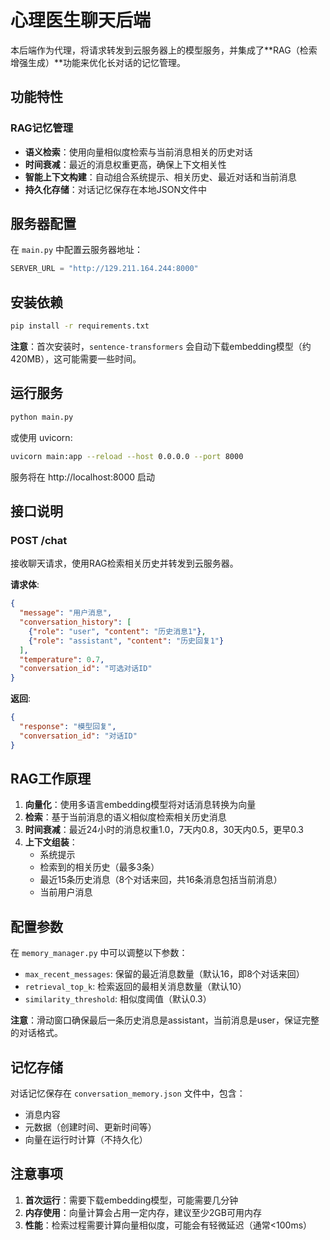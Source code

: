 # 心理医生聊天后端

本后端作为代理，将请求转发到云服务器上的模型服务，并集成了**RAG（检索增强生成）**功能来优化长对话的记忆管理。

## 功能特性

### RAG记忆管理
- **语义检索**：使用向量相似度检索与当前消息相关的历史对话
- **时间衰减**：最近的消息权重更高，确保上下文相关性
- **智能上下文构建**：自动组合系统提示、相关历史、最近对话和当前消息
- **持久化存储**：对话记忆保存在本地JSON文件中

## 服务器配置

在 `main.py` 中配置云服务器地址：

```python
SERVER_URL = "http://129.211.164.244:8000"
```

## 安装依赖

```bash
pip install -r requirements.txt
```

**注意**：首次安装时，`sentence-transformers` 会自动下载embedding模型（约420MB），这可能需要一些时间。

## 运行服务

```bash
python main.py
```

或使用 uvicorn:

```bash
uvicorn main:app --reload --host 0.0.0.0 --port 8000
```

服务将在 http://localhost:8000 启动

## 接口说明

### POST /chat

接收聊天请求，使用RAG检索相关历史并转发到云服务器。

**请求体**:
```json
{
  "message": "用户消息",
  "conversation_history": [
    {"role": "user", "content": "历史消息1"},
    {"role": "assistant", "content": "历史回复1"}
  ],
  "temperature": 0.7,
  "conversation_id": "可选对话ID"
}
```

**返回**:
```json
{
  "response": "模型回复",
  "conversation_id": "对话ID"
}
```

## RAG工作原理

1. **向量化**：使用多语言embedding模型将对话消息转换为向量
2. **检索**：基于当前消息的语义相似度检索相关历史消息
3. **时间衰减**：最近24小时的消息权重1.0，7天内0.8，30天内0.5，更早0.3
4. **上下文组装**：
   - 系统提示
   - 检索到的相关历史（最多3条）
   - 最近15条历史消息（8个对话来回，共16条消息包括当前消息）
   - 当前用户消息

## 配置参数

在 `memory_manager.py` 中可以调整以下参数：

- `max_recent_messages`: 保留的最近消息数量（默认16，即8个对话来回）
- `retrieval_top_k`: 检索返回的最相关消息数量（默认10）
- `similarity_threshold`: 相似度阈值（默认0.3）

**注意**：滑动窗口确保最后一条历史消息是assistant，当前消息是user，保证完整的对话格式。

## 记忆存储

对话记忆保存在 `conversation_memory.json` 文件中，包含：
- 消息内容
- 元数据（创建时间、更新时间等）
- 向量在运行时计算（不持久化）

## 注意事项

1. **首次运行**：需要下载embedding模型，可能需要几分钟
2. **内存使用**：向量计算会占用一定内存，建议至少2GB可用内存
3. **性能**：检索过程需要计算向量相似度，可能会有轻微延迟（通常<100ms）
